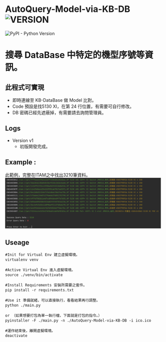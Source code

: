 # AutoQuery-Model-via-KB-DB ![VERSION](https://img.shields.io/badge/Version-1-green.svg)
![PyPI - Python Version](https://img.shields.io/pypi/pyversions/Django.svg)
# 搜尋 DataBase 中特定的機型序號等資訊。
## 此程式可實現
  - 即時連線至 KB-DataBase 做 Model 比對。
  - Code 預設是找5130 XI，在第 24 行位置，有需要可自行修改。
  - DB 密碼已經先遮蔽掉，有需要請去詢問管理員。

## Logs
   * Version v1
     - 初版開發完成。

## Example :
此範例，完整在ITAM之中找出3210筆資料。
![Info](./img/SCR-20230217-oaa.png "Pic1")

## Useage
    #Init for Virtual Env 建立虛擬環境。
    virtualenv venv
    
    #Active Virtual Env 進入虛擬環境。
    source ./venv/bin/activate
    
    #Install Requirements 安裝所需要之套件。
    pip install -r requirements.txt
    
    #Use it 準備就緒，可以直接執行，看看結果再行調整。
    python ./main.py
    
    or （如果想要打包為單一執行檔，下面就是打包的指令。）
    pyinstaller -F ./main.py -n ./AutoQuery-Model-via-KB-DB -i ico.ico
    
    #運作結束後，離開虛擬環境。
    deactivate
